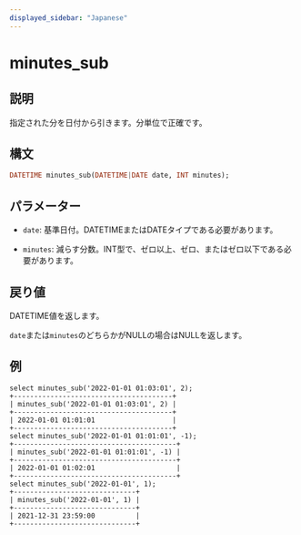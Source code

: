 ```yaml
---
displayed_sidebar: "Japanese"
---
```


# minutes_sub

## 説明

指定された分を日付から引きます。分単位で正確です。

## 構文

```Haskell
DATETIME minutes_sub(DATETIME|DATE date, INT minutes);
```

## パラメーター

- `date`: 基準日付。DATETIMEまたはDATEタイプである必要があります。

- `minutes`: 減らす分数。INT型で、ゼロ以上、ゼロ、またはゼロ以下である必要があります。

## 戻り値

DATETIME値を返します。

`date`または`minutes`のどちらかがNULLの場合はNULLを返します。

## 例

```Plain Text
select minutes_sub('2022-01-01 01:03:01', 2);
+---------------------------------------+
| minutes_sub('2022-01-01 01:03:01', 2) |
+---------------------------------------+
| 2022-01-01 01:01:01                   |
+---------------------------------------+
select minutes_sub('2022-01-01 01:01:01', -1);
+----------------------------------------+
| minutes_sub('2022-01-01 01:01:01', -1) |
+----------------------------------------+
| 2022-01-01 01:02:01                    |
+----------------------------------------+
select minutes_sub('2022-01-01', 1);
+------------------------------+
| minutes_sub('2022-01-01', 1) |
+------------------------------+
| 2021-12-31 23:59:00          |
+------------------------------+
```